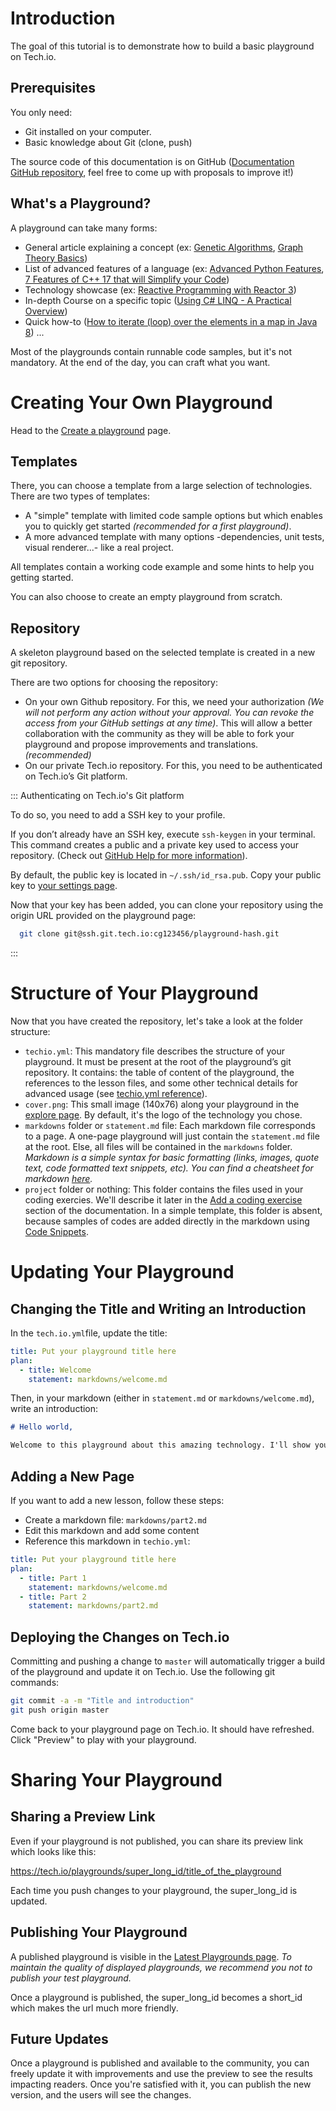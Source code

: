 # Introduction

The goal of this tutorial is to demonstrate how to build a basic playground on Tech.io.

## Prerequisites

You only need:
- Git installed on your computer.
- Basic knowledge about Git (clone, push)

The source code of this documentation is on GitHub ([Documentation GitHub repository](https://github.com/TechDotIO/techio-documentation), feel free to come up with proposals to improve it!)

## What's a Playground?

A playground can take many forms:
- General article explaining a concept (ex: [Genetic Algorithms](https://tech.io/playgrounds/334/genetic-algorithms), [Graph Theory Basics](https://tech.io/playgrounds/5470/graph-theory-basics-engesp))
- List of advanced features of a language (ex: [Advanced Python Features](https://tech.io/playgrounds/500/advanced-python-features), [7 Features of C++ 17 that will Simplify your Code](https://tech.io/playgrounds/2205/7-features-of-c17-that-will-simplify-your-code))
- Technology showcase (ex: [Reactive Programming with Reactor 3](https://tech.io/playgrounds/929/reactive-programming-with-reactor-3))
- In-depth Course on a specific topic ([Using C# LINQ - A Practical Overview](https://tech.io/playgrounds/213/using-c-linq---a-practical-overview))
- Quick how-to ([How to iterate (loop) over the elements in a map in Java 8](https://tech.io/playgrounds/5048/how-to-iterate-loop-over-the-elements-in-a-map-in-java-8))
...

Most of the playgrounds contain runnable code samples, but it's not mandatory. At the end of the day, you can craft what you want.

# Creating Your Own Playground

Head to the [Create a playground](/new-playground) page. 

## Templates

There, you can choose a template from a large selection of technologies. There are two types of templates:
- A "simple" template with limited code sample options but which enables you to quickly get started *(recommended for a first playground)*.
- A more advanced template with many options -dependencies, unit tests, visual renderer...- like a real project.

All templates contain a working code example and some hints to help you getting started.

You can also choose to create an empty playground from scratch.

## Repository

A skeleton playground based on the selected template is created in a new git repository.

There are two options for choosing the repository:
- On your own Github repository. For this, we need your authorization *(We will not perform any action without your approval. You can revoke the access from your GitHub settings at any time)*. This will allow a better collaboration with the community as they will be able to fork your playground and propose improvements and translations. *(recommended)*
- On our private Tech.io repository. For this, you need to be authenticated on Tech.io’s Git platform. 

::: Authenticating on Tech.io's Git platform

To do so, you need to add a SSH key to your profile.

If you don’t already have an SSH key, execute `ssh-keygen` in your terminal. This command creates a public and a private key used to access your repository. (Check out [GitHub Help for more information](https://help.github.com/articles/generating-a-new-ssh-key-and-adding-it-to-the-ssh-agent)).

By default, the public key is located in `~/.ssh/id_rsa.pub`. Copy your public key to [your settings page](/settings/ssh).

Now that your key has been added, you can clone your repository using the origin URL provided on the playground page:

```bash
  git clone git@ssh.git.tech.io:cg123456/playground-hash.git
```

:::

# Structure of Your Playground
Now that you have created the repository, let's take a look at the folder structure:
- `techio.yml`: This mandatory file describes the structure of your playground. It must be present at the root of the playground’s git repository. It contains: the table of content of the playground, the references to the lesson files, and some other technical details for advanced usage (see [techio.yml reference](/reference/reference-techioyml.md)).
- `cover.png`: This small image (140x76) along your playground in the [explore page](https://tech.io/explore). By default, it's the logo of the technology you chose.
- `markdowns` folder or `statement.md` file: Each markdown file corresponds to a page. A one-page playground will just contain the `statement.md` file at the root. Else, all files will be contained in the `markdowns` folder.
*Markdown is a simple syntax for basic formatting (links, images, quote text, code formatted text snippets, etc). You can find a cheatsheet for markdown [here](https://github.com/adam-p/markdown-here/wiki/Markdown-Cheatsheet).*
- `project` folder or nothing: This folder contains the files used in your coding exercies. We'll describe it later in the [Add a coding exercise](/getting%20started/tutorial-3-coding-exercise.md) section of the documentation. In a simple template, this folder is absent, because samples of codes are added directly in the markdown using [Code Snippets](/markdown/markdown-snippet.md).

# Updating Your Playground

## Changing the Title and Writing an Introduction

In the `tech.io.yml`file, update the title:

```yml
title: Put your playground title here
plan:
  - title: Welcome
    statement: markdowns/welcome.md
```
Then, in your markdown (either in `statement.md` or `markdowns/welcome.md`), write an introduction:

```markdown
# Hello world,

Welcome to this playground about this amazing technology. I'll show you ...
```

## Adding a New Page
If you want to add a new lesson, follow these steps:

- Create a markdown file: `markdowns/part2.md`
- Edit this markdown and add some content
- Reference this markdown in `techio.yml`:

```yml
title: Put your playground title here
plan:
  - title: Part 1
    statement: markdowns/welcome.md
  - title: Part 2
    statement: markdowns/part2.md
```

## Deploying the Changes on Tech.io

Committing and pushing a change to `master` will automatically trigger a build of the playground and update it on Tech.io.  Use the following git commands:

```bash
git commit -a -m "Title and introduction"
git push origin master
```

Come back to your playground page on Tech.io. It should have refreshed. Click "Preview" to play with your playground.


# Sharing Your Playground

## Sharing a Preview Link

Even if your playground is not published, you can share its preview link which looks like this:

https://tech.io/playgrounds/super_long_id/title_of_the_playground

Each time you push changes to your playground, the super_long_id is updated.

## Publishing Your Playground

A published playground is visible in the [Latest Playgrounds page](https://tech.io/explore/latest). *To maintain the quality of displayed playgrounds, we recommend you not to publish your test playground.*

Once a playground is published, the super_long_id becomes a short_id which makes the url much more friendly.

## Future Updates

Once a playground is published and available to the community, you can freely update it with improvements and use the preview to see the results impacting readers. Once you're satisfied with it, you can publish the new version, and the users will see the changes.
